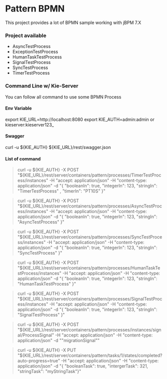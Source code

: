 
# Pattern BPMN

This project provides a lot of BPMN sample working with jBPM 7.X

### Project available

* AsyncTestProcess
* ExceptionTestProcess
* HumanTaskTestProcess
* SignalTestProcess
* SyncTestProcess
* TimerTestProcess

### Command Line w/ Kie-Server

You can follow all command to use some BPMN Process

#### Env Variable

export KIE_URL=http://localhost:8080
export KIE_AUTH=admin:admin  or kieserver:kieserver123_

#### Swagger 

curl -u ${KIE_AUTH} ${KIE_URL}/rest/swagger.json 


#### List of command

> curl -u ${KIE_AUTH} -X POST "${KIE_URL}/rest/server/containers/pattern/processes/TimerTestProcess/instances" -H "accept: application/json" -H "content-type: application/json" -d "{ \"booleanIn\": true, \"integerIn\": 123, \"stringIn\": \"TimerTestProcess\" , \"timerIn\": \"PT10S\" }"

> curl -u ${KIE_AUTH} -X POST "${KIE_URL}/rest/server/containers/pattern/processes/AsyncTestProcess/instances" -H "accept: application/json" -H "content-type: application/json" -d "{ \"booleanIn\": true, \"integerIn\": 123, \"stringIn\": \"AsyncTestProcess\" }"

> curl -u ${KIE_AUTH} -X POST "${KIE_URL}/rest/server/containers/pattern/processes/SyncTestProcess/instances" -H "accept: application/json" -H "content-type: application/json" -d "{ \"booleanIn\": true, \"integerIn\": 123, \"stringIn\": \"SyncTestProcess\" }"

> curl -u ${KIE_AUTH} -X POST "${KIE_URL}/rest/server/containers/pattern/processes/HumanTaskTestProcess/instances" -H "accept: application/json" -H "content-type: application/json" -d "{ \"booleanIn\": true, \"integerIn\": 123, \"stringIn\": \"HumanTaskTestProcess\" }"

> curl -u ${KIE_AUTH} -X POST "${KIE_URL}/rest/server/containers/pattern/processes/SignalTestProcess/instances" -H "accept: application/json" -H "content-type: application/json" -d "{ \"booleanIn\": true, \"integerIn\": 123, \"stringIn\": \"SignalTestProcess\" }"

> curl -u ${KIE_AUTH} -X POST "${KIE_URL}/rest/server/containers/pattern/processes/instances/signal/ProcessSignal" -H "accept: application/json" -H "content-type: application/json" -d "\"migrationSignal\""

> curl -u ${KIE_AUTH} -X PUT "${KIE_URL}/rest/server/containers/pattern/tasks/1/states/completed?auto-progress=true" -H "accept: application/json" -H "content-type: application/json" -d "{ \"booleanTask\": true, \"intergerTask\": 321, \"stringTask\": \"myStringTask\"}"